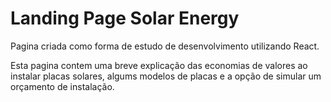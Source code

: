 # Landing Page Solar Energy

Pagina criada como forma de estudo de desenvolvimento utilizando React.

Esta pagina contem uma breve explicação das economias de valores ao instalar placas solares, algums modelos de placas
e a opção de simular um orçamento de instalação.
